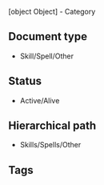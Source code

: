 [object Object] - Category
## Document type

 - Skill/Spell/Other

## Status

 - Active/Alive

## Hierarchical path

 - Skills/Spells/Other

## Tags

